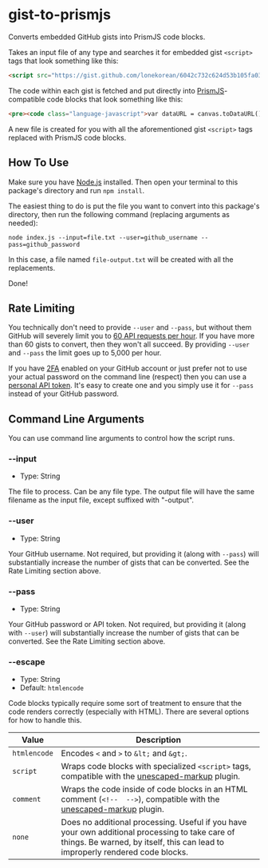 # gist-to-prismjs

Converts embedded GitHub gists into PrismJS code blocks.

Takes an input file of any type and searches it for embedded gist `<script>` tags that look something like this:

``` html
<script src="https://gist.github.com/lonekorean/6042c732c624d53b105fa03abcecc597.js"></script>
```

The code within each gist is fetched and put directly into [PrismJS](https://prismjs.com/)-compatible code blocks that look something like this:

``` html
<pre><code class="language-javascript">var dataURL = canvas.toDataURL();</code></pre>
```

A new file is created for you with all the aforementioned gist `<script>` tags replaced with PrismJS code blocks.

## How To Use

Make sure you have [Node.js](https://nodejs.org/) installed. Then open your terminal to this package's directory and run `npm install`.

The easiest thing to do is put the file you want to convert into this package's directory, then run the following command (replacing arguments as needed):

```
node index.js --input=file.txt --user=github_username --pass=github_password
```

In this case, a file named `file-output.txt` will be created with all the replacements.

Done!

## Rate Limiting

You technically don't need to provide `--user` and `--pass`, but without them GitHub will severely limit you to [60 API requests per hour](https://developer.github.com/v3/#rate-limiting). If you have more than 60 gists to convert, then they won't all succeed. By providing `--user` and `--pass` the limit goes up to 5,000 per hour.

If you have [2FA](https://help.github.com/articles/about-two-factor-authentication/) enabled on your GitHub account or just prefer not to use your actual password on the command line (respect) then you can use a [personal API token](https://blog.github.com/2013-05-16-personal-api-tokens/). It's easy to create one and you simply use it for `--pass` instead of your GitHub password.

## Command Line Arguments

You can use command line arguments to control how the script runs.

### --input

- Type: String

The file to process. Can be any file type. The output file will have the same filename as the input file, except suffixed with "-output".

### --user

- Type: String

Your GitHub username. Not required, but providing it (along with `--pass`) will substantially increase the number of gists that can be converted. See the Rate Limiting section above.

### --pass

- Type: String

Your GitHub password or API token. Not required, but providing it (along with `--user`) will substantially increase the number of gists that can be converted. See the Rate Limiting section above.

### --escape

- Type: String
- Default: `htmlencode`

Code blocks typically require some sort of treatment to ensure that the code renders correctly (especially with HTML). There are several options for how to handle this.

| Value | Description |
| - | - |
| `htmlencode` | Encodes `<` and `>` to `&lt;` and `&gt;`. |
| `script` | Wraps code blocks with specialized `<script>` tags, compatible with the [unescaped-markup](https://prismjs.com/plugins/unescaped-markup/) plugin. |
| `comment` | Wraps the code inside of code blocks in an HTML comment (`<!--  -->`), compatible with the [unescaped-markup](https://prismjs.com/plugins/unescaped-markup/) plugin. |
| `none` | Does no additional processing. Useful if you have your own additional processing to take care of things. Be warned, by itself, this can lead to improperly rendered code blocks. |
